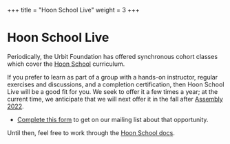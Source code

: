 +++
title = "Hoon School Live"
weight = 3
+++

#   Hoon School Live

Periodically, the Urbit Foundation has offered synchronous cohort classes which
cover the [Hoon School](/guides/core/hoon-school) curriculum.

If you prefer to learn as part of a group with a hands-on instructor, regular
exercises and discussions, and a completion certification, then Hoon School Live
will be a good fit for you.  We seek to offer it a few times a year; at the
current time, we anticipate that we will next offer it in the fall after
[Assembly 2022](https://assembly.urbit.org).

- [Complete this form](https://forms.gle/V1jKKEqcsayDx6Hi6) to get on our
  mailing list about that opportunity.

Until then, feel free to work through the [Hoon School
docs](/guides/core/hoon-school).

